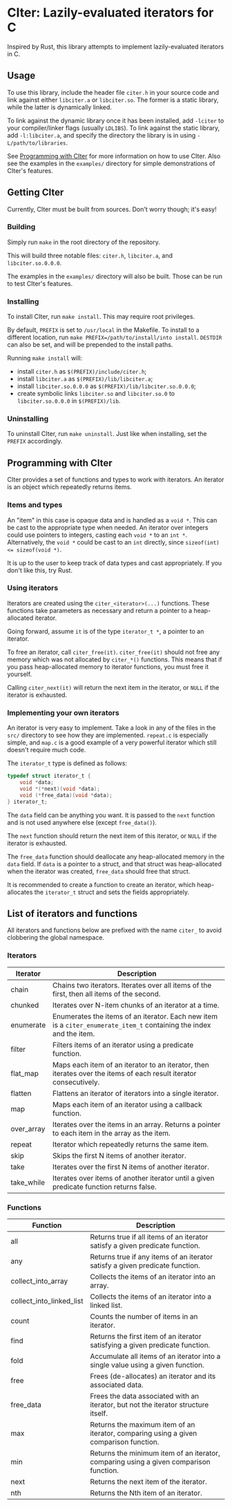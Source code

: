 <!--
 |
 | CIter - C library for lazily-evaluated iterators.
 | Copyright (C) 2024  Kian Kasad <kian@kasad.com>
 |
 | This file is part of CIter.
 |
 | CIter is free software: you can redistribute it and/or modify it under the terms
 | of the GNU Lesser General Public License as published by the Free Software
 | Foundation, version 3 of the License.
 |
 | CIter is distributed in the hope that it will be useful, but WITHOUT ANY
 | WARRANTY; without even the implied warranty of MERCHANTABILITY or FITNESS FOR A
 | PARTICULAR PURPOSE. See the GNU Lesser General Public License for more details.
 |
 | You should have received a copy of the GNU Lesser General Public License along
 | with CIter. If not, see <https://www.gnu.org/licenses/>.
 |
 +-->

# CIter: Lazily-evaluated iterators for C

Inspired by Rust, this library attempts to implement lazily-evaluated iterators
in C.

## Usage

To use this library, include the header file `citer.h` in your source code and link against either `libciter.a` or `libciter.so`.
The former is a static library, while the latter is dynamically linked.

To link against the dynamic library once it has been installed, add `-lciter` to your compiler/linker flags (usually `LDLIBS`).
To link against the static library, add `-l:libciter.a`, and specify the directory the library is in using `-L/path/to/libraries`.

See [Programming with CIter](#programming-with-citer) for more information on how to use CIter.
Also see the examples in the `examples/` directory for simple demonstrations of CIter's features.

## Getting CIter

Currently, CIter must be built from sources.
Don't worry though; it's easy!

### Building

Simply run `make` in the root directory of the repository.

This will build three notable files: `citer.h`, `libciter.a`, and `libciter.so.0.0.0`.

The examples in the `examples/` directory will also be built.
Those can be run to test CIter's features.

### Installing

To install CIter, run `make install`.
This may require root privileges.

By default, `PREFIX` is set to `/usr/local` in the Makefile.
To install to a different location, run `make PREFIX=/path/to/install/into install`.
`DESTDIR` can also be set, and will be prepended to the install paths.

Running `make install` will:
 - install `citer.h` as `$(PREFIX)/include/citer.h`;
 - install `libciter.a` as `$(PREFIX)/lib/libciter.a`;
 - install `libciter.so.0.0.0` as `$(PREFIX)/lib/libciter.so.0.0.0`;
 - create symbolic links `libciter.so` and `libciter.so.0` to `libciter.so.0.0.0` in `$(PREFIX)/lib`.

### Uninstalling

To uninstall CIter, run `make uninstall`.
Just like when installing, set the `PREFIX` accordingly.

## Programming with CIter

CIter provides a set of functions and types to work with iterators.
An iterator is an object which repeatedly returns items.

### Items and types

An "item" in this case is opaque data and is handled as a `void *`.
This can be cast to the appropriate type when needed.
An iterator over integers could use pointers to integers, casting each `void *` to an `int *`.
Alternatively, the `void *` could be cast to an `int` directly, since `sizeof(int) <= sizeof(void *)`.

It is up to the user to keep track of data types and cast appropriately.
If you don't like this, try Rust.

### Using iterators

Iterators are created using the `citer_<iterator>(...)` functions.
These functions take parameters as necessary and return a pointer to a heap-allocated iterator.

Going forward, assume `it` is of the type `iterator_t *`, a pointer to an iterator.

To free an iterator, call `citer_free(it)`.
`citer_free(it)` should not free any memory which was not allocated by `citer_*()` functions.
This means that if you pass heap-allocated memory to iterator functions, you must free it yourself.

Calling `citer_next(it)` will return the next item in the iterator, or `NULL` if the iterator is exhausted.

### Implementing your own iterators

An iterator is very easy to implement.
Take a look in any of the files in the `src/` directory to see how they are implemented.
`repeat.c` is especially simple, and `map.c` is a good example of a very powerful iterator
which still doesn't require much code.

The `iterator_t` type is defined as follows:
```c
typedef struct iterator_t {
    void *data;
    void *(*next)(void *data);
    void (*free_data)(void *data);
} iterator_t;
```

The `data` field can be anything you want.
It is passed to the `next` function and is not used anywhere else (except `free_data()`).

The `next` function should return the next item of this iterator, or `NULL` if the iterator is exhausted.

The `free_data` function should deallocate any heap-allocated memory in the `data` field.
If `data` is a pointer to a struct, and that struct was heap-allocated when the iterator was created,
`free_data` should free that struct.

It is recommended to create a function to create an iterator,
which heap-allocates the `iterator_t` struct and sets the fields appropriately.

## List of iterators and functions

All iterators and functions below are prefixed with the name `citer_` to avoid clobbering the global namespace.

### Iterators

| Iterator   | Description                                                                                                         |
| ---        | ---                                                                                                                 |
| chain      | Chains two iterators. Iterates over all items of the first, then all items of the second.                           |
| chunked    | Iterates over N-item chunks of an iterator at a time.                                                               |
| enumerate  | Enumerates the items of an iterator. Each new item is a `citer_enumerate_item_t` containing the index and the item. |
| filter     | Filters items of an iterator using a predicate function.                                                            |
| flat_map   | Maps each item of an iterator to an iterator, then iterates over the items of each result iterator consecutively.   |
| flatten    | Flattens an iterator of iterators into a single iterator.                                                           |
| map        | Maps each item of an iterator using a callback function.                                                            |
| over_array | Iterates over the items in an array. Returns a pointer to each item in the array as the item.                       |
| repeat     | Iterator which repeatedly returns the same item.                                                                    |
| skip       | Skips the first N items of another iterator.                                                                        |
| take       | Iterates over the first N items of another iterator.                                                                |
| take_while | Iterates over items of another iterator until a given predicate function returns false.                             |

### Functions

| Function   | Description                                                                           |
| ---        | ---                                                                                   |
| all        | Returns true if all items of an iterator satisfy a given predicate function.          |
| any        | Returns true if any items of an iterator satisfy a given predicate function.          |
| collect_into_array       | Collects the items of an iterator into an array.                                      |
| collect_into_linked_list | Collects the items of an iterator into a linked list.                                 |
| count      | Counts the number of items in an iterator.                                            |
| find       | Returns the first item of an iterator satisfying a given predicate function.          |
| fold       | Accumulate all items of an iterator into a single value using a given function.       |
| free       | Frees (de-allocates) an iterator and its associated data.                             |
| free_data  | Frees the data associated with an iterator, but not the iterator structure itself.    |
| max        | Returns the maximum item of an iterator, comparing using a given comparison function. |
| min        | Returns the minimum item of an iterator, comparing using a given comparison function. |
| next       | Returns the next item of the iterator.                                                |
| nth        | Returns the Nth item of an iterator.                                                  |
